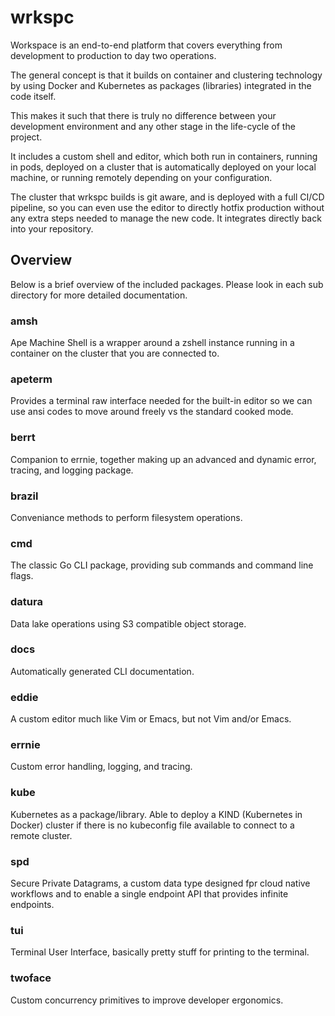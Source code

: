 # wrkspc

Workspace is an end-to-end platform that covers everything from development to production to day two operations.

The general concept is that it builds on container and clustering technology by using Docker and Kubernetes as packages (libraries) integrated in the code itself.

This makes it such that there is truly no difference between your development environment and any other stage in the life-cycle of the project.

It includes a custom shell and editor, which both run in containers, running in pods, deployed on a cluster that is automatically deployed on your local machine, or running remotely depending on your configuration.

The cluster that wrkspc builds is git aware, and is deployed with a full CI/CD pipeline, so you can even use the editor to directly hotfix production without any extra steps needed to manage the new code. It integrates directly back into your repository.

## Overview

Below is a brief overview of the included packages. Please look in each sub directory for more detailed documentation.

### amsh

Ape Machine Shell is a wrapper around a zshell instance running in a container on the cluster that you are connected to.

### apeterm

Provides a terminal raw interface needed for the built-in editor so we can use ansi codes to move around freely vs the standard cooked mode.

### berrt

Companion to errnie, together making up an advanced and dynamic error, tracing, and logging package.

### brazil

Conveniance methods to perform filesystem operations.

### cmd

The classic Go CLI package, providing sub commands and command line flags.

### datura

Data lake operations using S3 compatible object storage.

### docs

Automatically generated CLI documentation.

### eddie

A custom editor much like Vim or Emacs, but not Vim and/or Emacs.

### errnie

Custom error handling, logging, and tracing.

### kube

Kubernetes as a package/library. Able to deploy a KIND (Kubernetes in Docker) cluster if there is no kubeconfig file available to connect to a remote cluster.

### spd

Secure Private Datagrams, a custom data type designed fpr cloud native workflows and to enable a single endpoint API that provides infinite endpoints.

### tui

Terminal User Interface, basically pretty stuff for printing to the terminal.

### twoface

Custom concurrency primitives to improve developer ergonomics.
